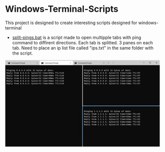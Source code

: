 # Windows-Terminal-Scripts
 This project is designed to create interesting scripts designed for windows-terminal
* <a href="https://github.com/mim21/Windows-Teminal-Scripts/blob/master/split-ping/split-pings.bat">split-pings.bat</a> is a script made to open multipple tabs with ping command to diffirent directions. Each tab is splitted. 3 panes on each tab. Need to place an ip list file called "ips.txt" in the same folder with the script.

![split-ping](https://github.com/mim21/Windows-Teminal-Scripts/blob/master/split-ping/split-ping.jpg)
